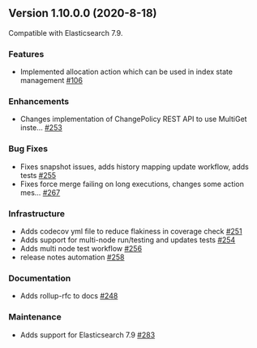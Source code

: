## Version 1.10.0.0 (2020-8-18)

Compatible with Elasticsearch 7.9.

### Features
* Implemented allocation action which can be used in index state management [#106](https://github.com/opendistro-for-elasticsearch/index-management/pull/106)

### Enhancements
* Changes implementation of ChangePolicy REST API to use MultiGet inste… [#253](https://github.com/opendistro-for-elasticsearch/index-management/pull/253)

### Bug Fixes
* Fixes snapshot issues, adds history mapping update workflow, adds tests [#255](https://github.com/opendistro-for-elasticsearch/index-management/pull/255)
* Fixes force merge failing on long executions, changes some action mes… [#267](https://github.com/opendistro-for-elasticsearch/index-management/pull/267)

### Infrastructure
* Adds codecov yml file to reduce flakiness in coverage check [#251](https://github.com/opendistro-for-elasticsearch/index-management/pull/251)
* Adds support for multi-node run/testing and updates tests [#254](https://github.com/opendistro-for-elasticsearch/index-management/pull/254)
* Adds multi node test workflow [#256](https://github.com/opendistro-for-elasticsearch/index-management/pull/256)
* release notes automation [#258](https://github.com/opendistro-for-elasticsearch/index-management/pull/258)

### Documentation
* Adds rollup-rfc to docs [#248](https://github.com/opendistro-for-elasticsearch/index-management/pull/248)

### Maintenance
* Adds support for Elasticsearch 7.9 [#283](https://github.com/opendistro-for-elasticsearch/index-management/pull/283)
